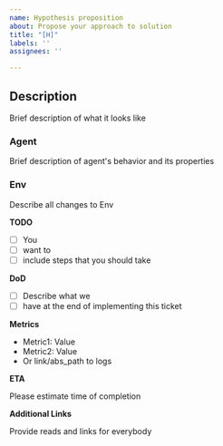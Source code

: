```yaml
---
name: Hypothesis proposition
about: Propose your approach to solution
title: "[H]"
labels: ''
assignees: ''

---
```


## **Description**

Brief description of what it looks like

### **Agent**

Brief description of agent's behavior and its properties

### **Env**

Describe all changes to Env

**TODO**

- [ ] You
- [ ] want to
- [ ] include steps that you should take

**DoD**

- [ ] Describe what we 
- [ ] have at the end of implementing this ticket

**Metrics**

- Metric1: Value
- Metric2: Value
- Or link/abs_path to logs

**ETA**

Please estimate time of completion

**Additional Links**

Provide reads and links for everybody
